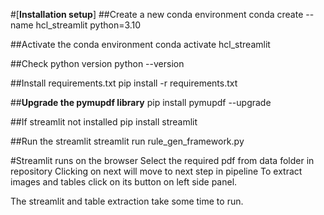 #[__Installation setup__]
##Create a new conda environment 
conda create --name hcl_streamlit python=3.10

##Activate the conda environment
conda activate hcl_streamlit

##Check python version
python --version

##Install requirements.txt
pip install -r requirements.txt

##__Upgrade the pymupdf library__
pip install pymupdf --upgrade

##If streamlit not installed 
pip install streamlit

##Run the streamlit
streamlit run rule_gen_framework.py

#Streamlit runs on the browser
Select the required pdf from data folder in repository
Clicking on next will move to next step in pipeline
To extract images and tables click on its button on left side panel.

The streamlit and table extraction take some time to run.
